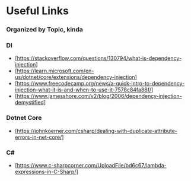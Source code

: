 # Useful Links
### Organized by Topic, kinda

### DI
- [https://stackoverflow.com/questions/130794/what-is-dependency-injection]
- [https://learn.microsoft.com/en-us/dotnet/core/extensions/dependency-injection]
- [https://www.freecodecamp.org/news/a-quick-intro-to-dependency-injection-what-it-is-and-when-to-use-it-7578c84fa88f/]
- [https://www.jamesshore.com/v2/blog/2006/dependency-injection-demystified]



### Dotnet Core
- [https://johnkoerner.com/csharp/dealing-with-duplicate-attribute-errors-in-net-core/]

### C#
- [https://www.c-sharpcorner.com/UploadFile/bd6c67/lambda-expressions-in-C-Sharp/]


